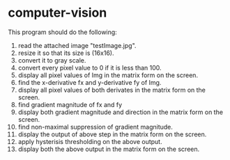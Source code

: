 # computer-vision

This program should do the following:
1) read the attached image "testImage.jpg".
2) resize it so that its size is (16x16). 
3) convert it to gray scale.
4) convert every pixel value to 0 if it is less than 100. 
5) display all pixel values of Img in the matrix form on the screen. 
6) find the x-derivative fx and y-derivative fy of Img.
7) display all pixel values of both derivates in the matrix form on the screen.
8) find gradient magnitude of fx and fy
9) display both gradient magnitude and direction in the matrix form on the screen. 
10) find non-maximal suppression of gradient magnitude.
11) display the output of above step in the matrix form on the screen. 
12) apply hysterisis thresholding on the above output.
13) display both the above output in the matrix form on the screen. 
